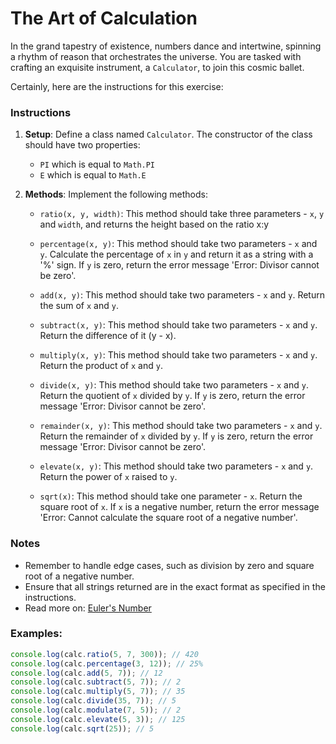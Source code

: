 # The Art of Calculation

In the grand tapestry of existence, numbers dance and intertwine, spinning a rhythm of reason that orchestrates the universe. You are tasked with crafting an exquisite instrument, a `Calculator`, to join this cosmic ballet.

Certainly, here are the instructions for this exercise:

### Instructions

1. **Setup**: Define a class named `Calculator`. The constructor of the class should have two properties:
    - `PI` which is equal to `Math.PI`
    - `E` which is equal to `Math.E`
    
2. **Methods**: Implement the following methods:

    - `ratio(x, y, width)`: This method should take three parameters - `x`, `y` and `width`, and returns the height based on the ratio x:y

    - `percentage(x, y)`: This method should take two parameters - `x` and `y`. Calculate the percentage of `x` in `y` and return it as a string with a '%' sign. If `y` is zero, return the error message 'Error: Divisor cannot be zero'.

    - `add(x, y)`: This method should take two parameters - `x` and `y`. Return the sum of `x` and `y`.

    - `subtract(x, y)`: This method should take two parameters - `x` and `y`. Return the difference of it (y - x).

    - `multiply(x, y)`: This method should take two parameters - `x` and `y`. Return the product of `x` and `y`.

    - `divide(x, y)`: This method should take two parameters - `x` and `y`. Return the quotient of `x` divided by `y`. If `y` is zero, return the error message 'Error: Divisor cannot be zero'.

    - `remainder(x, y)`: This method should take two parameters - `x` and `y`. Return the remainder of `x` divided by `y`. If `y` is zero, return the error message 'Error: Divisor cannot be zero'.

    - `elevate(x, y)`: This method should take two parameters - `x` and `y`. Return the power of `x` raised to `y`.

    - `sqrt(x)`: This method should take one parameter - `x`. Return the square root of `x`. If `x` is a negative number, return the error message 'Error: Cannot calculate the square root of a negative number'.

### Notes

- Remember to handle edge cases, such as division by zero and square root of a negative number.
- Ensure that all strings returned are in the exact format as specified in the instructions.
- Read more on: [Euler's Number](https://www.investopedia.com/terms/e/eulers-constant.asp#:~:text=Euler's%20number%20is%20an%20important,repeats%20(similar%20to%20pi).)


### Examples:
```js
console.log(calc.ratio(5, 7, 300)); // 420
console.log(calc.percentage(3, 12)); // 25%
console.log(calc.add(5, 7)); // 12
console.log(calc.subtract(5, 7)); // 2
console.log(calc.multiply(5, 7)); // 35
console.log(calc.divide(35, 7)); // 5
console.log(calc.modulate(7, 5)); // 2
console.log(calc.elevate(5, 3)); // 125
console.log(calc.sqrt(25)); // 5
```